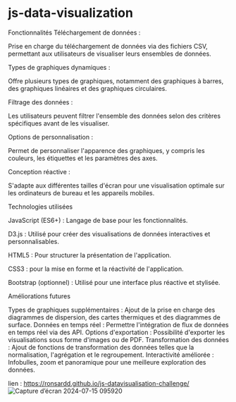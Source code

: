 # js-data-visualization

Fonctionnalités
Téléchargement de données : 

Prise en charge du téléchargement de données via des fichiers CSV, permettant aux utilisateurs de visualiser leurs ensembles de données.

Types de graphiques dynamiques :

Offre plusieurs types de graphiques, notamment des graphiques à barres, des graphiques linéaires et des graphiques circulaires.

Filtrage des données :

Les utilisateurs peuvent filtrer l'ensemble des données selon des critères spécifiques avant de les visualiser.

Options de personnalisation : 

Permet de personnaliser l'apparence des graphiques, y compris les couleurs, les étiquettes et les paramètres des axes.

Conception réactive :

S'adapte aux différentes tailles d'écran pour une visualisation optimale sur les ordinateurs de bureau et les appareils mobiles.

Technologies utilisées

JavaScript (ES6+) : Langage de base pour les fonctionnalités.

D3.js : Utilisé pour créer des visualisations de données interactives et personnalisables.

HTML5 : Pour structurer la présentation de l'application.

CSS3 : pour la mise en forme et la réactivité de l'application.

Bootstrap (optionnel) : Utilisé pour une interface plus réactive et stylisée.

Améliorations futures

Types de graphiques supplémentaires : Ajout de la prise en charge des diagrammes de dispersion, des cartes thermiques et des diagrammes de surface.
Données en temps réel : Permettre l'intégration de flux de données en temps réel via des API.
Options d'exportation : Possibilité d'exporter les visualisations sous forme d'images ou de PDF.
Transformation des données : Ajout de fonctions de transformation des données telles que la normalisation, l'agrégation et le regroupement.
Interactivité améliorée : Infobulles, zoom et panoramique pour une meilleure exploration des données.

lien : https://ronsardd.github.io/js-datavisualisation-challenge/
![Capture d’écran 2024-07-15 095920](https://github.com/user-attachments/assets/0c5fb472-5702-4d01-a383-4bcd476c947d)


